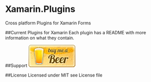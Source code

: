 # Xamarin.Plugins
Cross platform Plugins for Xamarin Forms 


##Current Plugins for Xamarin
Each plugin has a README with more information on what they contain.


##Support
[![Buy me a beer](https://raw.githubusercontent.com/FrazzApps/Xamarin.Plugins/master/buy-me-a-beer.png)](https://www.paypal.com/cgi-bin/webscr?cmd=_s-xclick&hosted_button_id=BTPXKUYQRSFFS "Buy me a beer")


##License
Licensed under MIT see License file
